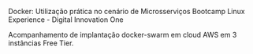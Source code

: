 Docker: Utilização prática no cenário de Microsserviços
Bootcamp Linux Experience - Digital Innovation One

Acompanhamento de implantação docker-swarm em cloud AWS em 3 instâncias Free Tier.

